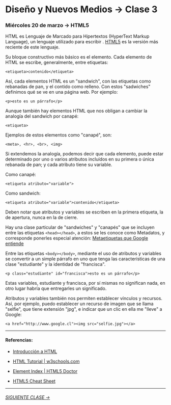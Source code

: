 # Diseño y Nuevos Medios → Clase 3  

### Miércoles 20 de marzo → HTML5

HTML es Lenguaje de Marcado para Hipertextos (HyperText Markup Language), un lenguaje utilizado para escribir . [HTML5](https://developer.mozilla.org/es/docs/HTML/HTML5) es la versión más reciente de este lenguaje. 

Su bloque constructivo más básico es el elemento. Cada elemento de HTML se escribe, generalmente, entre etiquetas:

```
<etiqueta>contenido</etiqueta>
```

Así, cada elementos HTML es un "sandwich", con las etiquetas como rebanadas de pan, y el contido como relleno. Con estos "sadwiches" definimos qué se ve en una página web. Por ejemplo:

```
<p>esto es un párrafo</p>
```

Aunque también hay elementos HTML que nos obligan a cambiar la analogía del sandwich por canapé:

```
<etiqueta>
```

Ejemplos de estos elementos como "canapé", son:

```
<meta>, <hr>, <br>, <img> 
```

Si extendemos la analogía, podemos decir que cada elemento, puede estar determinado por uno o varios atributos incluídos en su primera o única rebanada de pan; y cada atributo tiene su variable.

Como canapé:

```
<etiqueta atributo="variable">
```

Como sandwich:

```
<etiqueta atributo="variable">contenido</etiqueta>
```

Deben notar que atributos y variables se escriben en la primera etiqueta, la de apertura, nunca en la de cierre.

Hay una clase particular de "sandwiches" y "canapés" que se incluyen entre las etiquetas `<head></head>`, a estos se les conoce como Metadatos, y corresponde ponerles especial atención: [Metaetiquetas que Google entiende](https://support.google.com/webmasters/answer/79812?hl=es&hlrm=en#)

Entre las etiquetas `<body></body>`, mediante el uso de atributos y variables se convertir a un simple párrafo en uno que tenga las características de una clase "estudiante" y la identidad de "francisca".

```
<p class="estudiante" id="francisca">esto es un párrafo</p>
```

Estas variables, estudiante y francisca, por sí mismas no significan nada, en otro lugar habría que entregarles un significado.

Atributos y variables también nos permiten establecer vínculos y recursos. Así, por ejemplo, puedo establecer un recurso de imagen que se llama "selfie", que tiene extensión "jpg", e indicar que un clic en ella me "lleve" a Google:

```
<a href="http://www.google.cl"><img src="selfie.jpg"></a>
```

- - - - - - 

#### Referencias:

- [Introducción a HTML](https://developer.mozilla.org/es/docs/Learn/HTML/Introduccion_a_HTML)

- [HTML Tutorial | w3schools.com](https://www.w3schools.com/html/default.asp)

- [Element Index | HTML5 Doctor](http://html5doctor.com/element-index/)

- [HTML5 Cheat Sheet](https://websitesetup.org/HTML5-cheat-sheet.pdf)

- - - - - - - 

###### [SIGUIENTE CLASE →](https://github.com/profesorfaco/dno037-2019/tree/gh-pages/clase-04)
